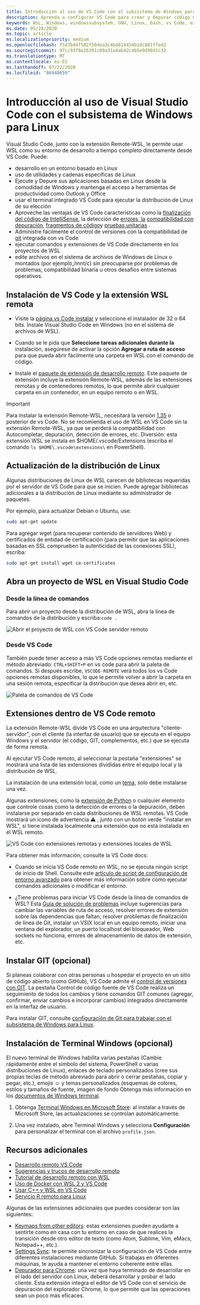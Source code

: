 ```yaml
---
title: Introducción al uso de VS Code con el subsistema de Windows para Linux
description: Aprenda a configurar VS Code para crear y depurar código mediante el subsistema de Windows para Linux.
keywords: WSL, Windows, windowssubsystem, GNU, Linux, bash, vs Code, extensión remota, depuración, ruta de acceso, Visual Studio
ms.date: 05/28/2020
ms.topic: article
ms.localizationpriority: medium
ms.openlocfilehash: f5d7bd4f582f504ea3c4bd814454b1dc881ffed2
ms.sourcegitcommit: 97cc93f8e26391c09a31a4ab42c4b5e9d98d1c32
ms.translationtype: MT
ms.contentlocale: es-ES
ms.lasthandoff: 07/22/2020
ms.locfileid: "86948659"
---
```

# <a name="get-started-using-visual-studio-code-with-windows-subsystem-for-linux"></a>Introducción al uso de Visual Studio Code con el subsistema de Windows para Linux

Visual Studio Code, junto con la extensión Remote-WSL, le permite usar WSL como su entorno de desarrollo a tiempo completo directamente desde VS Code. Puede:

* desarrollo en un entorno basado en Linux
* uso de utilidades y cadenas específicas de Linux
* Ejecute y Depure sus aplicaciones basadas en Linux desde la comodidad de Windows y mantenga el acceso a herramientas de productividad como Outlook y Office
* usar el terminal integrado VS Code para ejecutar la distribución de Linux de su elección
* Aproveche las ventajas de VS Code características como la [finalización del código de IntelliSense](https://code.visualstudio.com/docs/editor/intellisense), la detección de [errores, la](https://code.visualstudio.com/docs/python/linting) [compatibilidad con depuración](https://code.visualstudio.com/docs/nodejs/nodejs-debugging), [fragmentos de código](https://code.visualstudio.com/docs/editor/userdefinedsnippets)y [pruebas unitarias](https://code.visualstudio.com/docs/python/testing) .
* Administre fácilmente el control de versiones con la compatibilidad de [git](https://code.visualstudio.com/docs/editor/versioncontrol#_git-support) integrada con vs Code
* ejecutar comandos y extensiones de VS Code directamente en los proyectos de WSL
* edite archivos en el sistema de archivos de Windows de Linux o montados (por ejemplo,/mnt/c) sin preocuparse por problemas de problemas, compatibilidad binaria u otros desafíos entre sistemas operativos.

## <a name="install-vs-code-and-the-remote-wsl-extension"></a>Instalación de VS Code y la extensión WSL remota

* Visite la [página vs Code instalar](https://code.visualstudio.com/download) y seleccione el instalador de 32 o 64 bits. Instale Visual Studio Code en Windows (no en el sistema de archivos de WSL).

* Cuando se le pida que **Seleccione tareas adicionales durante la** instalación, asegúrese de activar la opción **Agregar a ruta de acceso** para que pueda abrir fácilmente una carpeta en WSL con el comando de código.

* Instale el [paquete de extensión de desarrollo remoto](https://marketplace.visualstudio.com/items?itemName=ms-vscode-remote.vscode-remote-extensionpack). Este paquete de extensión incluye la extensión Remote-WSL, además de las extensiones remotas y de contenedores remotos, lo que permite abrir cualquier carpeta en un contenedor, en un equipo remoto o en WSL.

> [!IMPORTANT]
> Para instalar la extensión Remote-WSL, necesitará la versión [1,35](https://code.visualstudio.com/updates/v1_35) o posterior de vs Code. No se recomienda el uso de WSL en VS Code sin la extensión Remote-WSL, ya que se perderá la compatibilidad con Autocompletar, depuración, detección de errores, etc. Diversión: esta extensión WSL se instala en $HOME/.vscode/Extensions (escriba el comando `ls $HOME\.vscode\extensions\` en PowerShell).

## <a name="update-your-linux-distribution"></a>Actualización de la distribución de Linux

Algunas distribuciones de Linux de WSL carecen de bibliotecas requeridas por el servidor de VS Code para que se inicien. Puede agregar bibliotecas adicionales a la distribución de Linux mediante su administrador de paquetes.

Por ejemplo, para actualizar Debian o Ubuntu, use:

```bash
sudo apt-get update
```

Para agregar wget (para recuperar contenido de servidores Web) y certificados de entidad de certificación (para permitir que las aplicaciones basadas en SSL comprueben la autenticidad de las conexiones SSL), escriba:

```bash
sudo apt-get install wget ca-certificates
```

## <a name="open-a-wsl-project-in-visual-studio-code"></a>Abra un proyecto de WSL en Visual Studio Code

### <a name="from-the-command-line"></a>Desde la línea de comandos

Para abrir un proyecto desde la distribución de WSL, abra la línea de comandos de la distribución y escriba:`code .`

![Abrir el proyecto de WSL con VS Code servidor remoto](../media/wsl-open-vs-code.gif)

### <a name="from-vs-code"></a>Desde VS Code

También puede tener acceso a más VS Code opciones remotas mediante el método abreviado: `CTRL+SHIFT+P` en vs code para abrir la paleta de comandos. Si después escribe, `VSCODE-REMOTE` verá todos los vs Code opciones remotas disponibles, lo que le permite volver a abrir la carpeta en una sesión remota, especificar la distribución que desea abrir en, etc.

![Paleta de comandos de VS Code](../media/vscode-remote-command-palette.png)

## <a name="extensions-inside-of-vs-code-remote"></a>Extensiones dentro de VS Code remoto

La extensión Remote-WSL divide VS Code en una arquitectura "cliente-servidor", con el cliente (la interfaz de usuario) que se ejecuta en el equipo Windows y el servidor (el código, GIT, complementos, etc.) que se ejecuta de forma remota.

Al ejecutar VS Code remoto, al seleccionar la pestaña "extensiones" se mostrará una lista de las extensiones divididas entre el equipo local y la distribución de WSL.

La instalación de una extensión local, como un [tema](https://marketplace.visualstudio.com/search?target=VSCode&category=Themes&sortBy=Installs), solo debe instalarse una vez.

Algunas extensiones, como la [extensión de Python](https://marketplace.visualstudio.com/items?itemName=ms-python.python) o cualquier elemento que controle cosas como la detección de errores o la depuración, deben instalarse por separado en cada distribuciones de WSL remotas. VS Code mostrará un icono de advertencia ⚠ , junto con un botón verde "instalar en WSL", si tiene instalada localmente una extensión que no está instalada en el WSL remoto.

![VS Code con extensiones remotas y extensiones locales de WSL](../media/vscode-remote-wsl-extensions.png)

Para obtener más información, consulte la VS Code docs:

* Cuando se inicia VS Code remoto en WSL, no se ejecuta ningún script de inicio de Shell. Consulte este [artículo de script de configuración de entorno avanzado](https://code.visualstudio.com/docs/remote/wsl#_advanced-environment-setup-script) para obtener más información sobre cómo ejecutar comandos adicionales o modificar el entorno.

* ¿Tiene problemas para iniciar VS Code desde la línea de comandos de WSL? Esta [Guía de solución de problemas](https://code.visualstudio.com/docs/remote/troubleshooting#_fixing-problems-with-the-code-command-not-working) incluye sugerencias para cambiar las variables de ruta de acceso, resolver errores de extensión sobre las dependencias que faltan, resolver problemas de finalización de línea de Git, instalar un VSIX local en un equipo remoto, iniciar una ventana del explorador, un puerto localhost del bloqueador, Web sockets no funciona, errores de almacenamiento de datos de extensión, etc.

## <a name="install-git-optional"></a>Instalar GIT (opcional)

Si planeas colaborar con otras personas u hospedar el proyecto en un sitio de código abierto (como GitHub), VS Code admite el [control de versiones con GIT](https://code.visualstudio.com/docs/editor/versioncontrol#_git-support). La pestaña Control de código fuente de VS Code realiza un seguimiento de todos los cambios y tiene comandos GIT comunes (agregar, confirmar, enviar cambios e incorporar cambios) integrados directamente en la interfaz de usuario.

Para instalar GIT, consulte [configuración de Git para trabajar con el subsistema de Windows para Linux](./wsl-git.md).

## <a name="install-windows-terminal-optional"></a>Instalación de Terminal Windows (opcional)

El nuevo terminal de Windows habilita varias pestañas (Cambie rápidamente entre el símbolo del sistema, PowerShell o varias distribuciones de Linux), enlaces de teclado personalizados (cree sus propias teclas de método abreviado para abrir o cerrar pestañas, copiar y pegar, etc.), emojis ☺ y temas personalizados (esquemas de colores, estilos y tamaños de fuente, imagen de fondo Obtenga más información en los [documentos de Windows terminal](https://docs.microsoft.com/windows/terminal).

1. Obtenga [Terminal Windows en Microsoft Store](https://www.microsoft.com/store/apps/9n0dx20hk701): al instalar a través de Microsoft Store, las actualizaciones se controlan automáticamente.

2. Una vez instalado, abre Terminal Windows y selecciona **Configuración** para personalizar el terminal con el archivo `profile.json`.

## <a name="additional-resources"></a>Recursos adicionales

* [Desarrollo remoto VS Code](https://code.visualstudio.com/docs/remote/remote-overview)
* [Sugerencias y trucos de desarrollo remoto](https://code.visualstudio.com/docs/remote/troubleshooting)
* [Tutorial de desarrollo remoto con WSL](https://code.visualstudio.com/remote-tutorials/wsl/getting-started)
* [Uso de Docker con WSL 2 y VS Code](https://code.visualstudio.com/blogs/2020/03/02/docker-in-wsl2)
* [Usar C++ y WSL en VS Code](https://code.visualstudio.com/docs/cpp/config-wsl)
* [Servicio R remoto para Linux](https://docs.microsoft.com/visualstudio/rtvs/setting-up-remote-r-service-on-linux?view=vs-2017)

Algunas de las extensiones adicionales que puedes considerar son las siguientes:

* [Keymaps from other editors](https://marketplace.visualstudio.com/search?target=VSCode&category=Keymaps&sortBy=Downloads): estas extensiones pueden ayudarte a sentirte como en casa con tu entorno en caso de que realices la transición desde otro editor de texto (como Atom, Sublime, Vim, eMacs, Notepad++, etc.).
* [Settings Sync](https://marketplace.visualstudio.com/items?itemName=Shan.code-settings-sync): te permite sincronizar la configuración de VS Code entre diferentes instalaciones mediante GitHub. Si trabajas en diferentes máquinas, te ayuda a mantener el entorno coherente entre ellas.
* [Depurador para Chrome](https://code.visualstudio.com/blogs/2016/02/23/introducing-chrome-debugger-for-vs-code): una vez que haya terminado de desarrollar en el lado del servidor con Linux, deberá desarrollar y probar el lado cliente. Esta extensión integra el editor de VS Code con el servicio de depuración del explorador Chrome, lo que permite que las operaciones sean un poco más eficaces.
